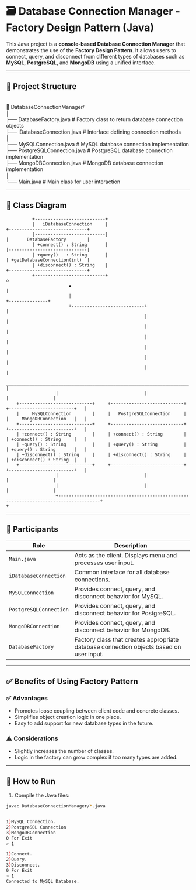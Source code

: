 # 🗃️ Database Connection Manager - Factory Design Pattern (Java)

This Java project is a **console-based Database Connection Manager** that demonstrates the use of the **Factory Design Pattern**. It allows users to connect, query, and disconnect from different types of databases such as **MySQL**, **PostgreSQL**, and **MongoDB** using a unified interface.

---

## 📁 Project Structure

<br>📁 DatabaseConnectionManager/
<br>│
<br>├── DatabaseFactory.java            # Factory class to return database connection objects
<br>├── iDatabaseConnection.java        # Interface defining connection methods
<br>│
<br>├── MySQLConnection.java            # MySQL database connection implementation
<br>├── PostgreSQLConnection.java       # PostgreSQL database connection implementation
<br>├── MongoDBConnection.java          # MongoDB database connection implementation
<br>│
<br>└── Main.java                       # Main class for user interaction


---

## 🧱 Class Diagram

              +---------------------------+
              |   iDatabaseConnection     |                                   +------------------------------+
              |---------------------------|                                   |       DatabaseFactory        |
              | +connect() : String       |                                   |------------------------------|
              | +query()   : String       |                                   | +getDatabaseConnection(int)  |
              | +disconnect() : String    |                                   +------------------------------+
              +---------------------------+                                                   ◇ 
                            ▲                                                                 | 
                            |                                                                 +---------------+ 
                            +----------------------------+                                                    |
                                                         |                                                    |  
                                                         |                                                    |  
                                                         |                                                    |  
                                                         |                                                    |  
                                                         |                                                    |  
                                                         |                                                    |  
                       ______________________________________________________________________                 |
                       |                                 |                                  |                 |
        +----------------------------+     +----------------------------+       +-------------------------+   |
        |     MySQLConnection        |     |   PostgreSQLConnection     |       |     MongoDBConnection   |   |
        +----------------------------+     +----------------------------+       +-------------------------+   |
        | +connect() : String        |     | +connect() : String        |       | +connect() : String     |   |
        | +query() : String          |     | +query() : String          |       | +query() : String       |   |
        | +disconnect() : String     |     | +disconnect() : String     |       | +disconnect() : String  |   |
        +----------------------------+     +----------------------------+       +-------------------------+   |
                       |                                 |                                  |                 |
                       |                                 |                                  |                 |  
                       +--------------------------------------------------------------------------------------+                                                                                          +      
                 
                 
                 
                 
                 

                             
                             
                             
                             
                             



---

## 👥 Participants

| Role                    | Description |
|-------------------------|-------------|
| `Main.java`             | Acts as the client. Displays menu and processes user input. |
| `iDatabaseConnection`   | Common interface for all database connections. |
| `MySQLConnection`       | Provides connect, query, and disconnect behavior for MySQL. |
| `PostgreSQLConnection`  | Provides connect, query, and disconnect behavior for PostgreSQL. |
| `MongoDBConnection`     | Provides connect, query, and disconnect behavior for MongoDB. |
| `DatabaseFactory`       | Factory class that creates appropriate database connection objects based on user input. |

---

## ✅ Benefits of Using Factory Pattern

### ✅ Advantages
- Promotes loose coupling between client code and concrete classes.
- Simplifies object creation logic in one place.
- Easy to add support for new database types in the future.

### ⚠️ Considerations
- Slightly increases the number of classes.
- Logic in the factory can grow complex if too many types are added.

---

## 🧪 How to Run

1. Compile the Java files:

```bash
javac DatabaseConnectionManager/*.java


1)MySQL Connection.
2)PostgreSQL Connection
3)MongoDBConnection
0 For Exit
> 1

1)Connect.
2)Query.
3)Disconnect.
0 For Exit
> 1
Connected to MySQL Database.
